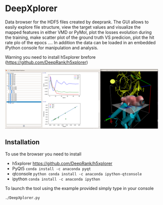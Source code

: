 # DeepXplorer

Data browser for the HDF5 files created by deeprank. The GUI allows to easily explore file structure, view the target values and visualize the mapped features in either VMD or PyMol, plot the losses evolution during the training, make scatter plot of the ground truth VS predicion, plot the hit rate plo of the epocs .... In addition  the data can be loaded in an embedded iPython console for manipulation and analysis.

Warning you need to install h5xplorer brefore (https://github.com/DeepRank/h5xplorer)

![alt-text](./deepxplorer.png)

## Installation

To use the browser you need to install

  * h5xplorer https://github.com/DeepRank/h5xplorer
  * PyQt5 ```conda install -c anaconda pyqt```
  * qtconsole ```python conda install -c anaconda ipython-qtconsole```
  * ipython ```conda install -c anaconda ipython```


To launch the tool using the example provided simply type in your console

```
./DeepXplorer.py
```



